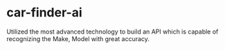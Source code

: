 # car-finder-ai
Utilized the most advanced technology to build an API which is capable of recognizing the Make, Model with great accuracy.
